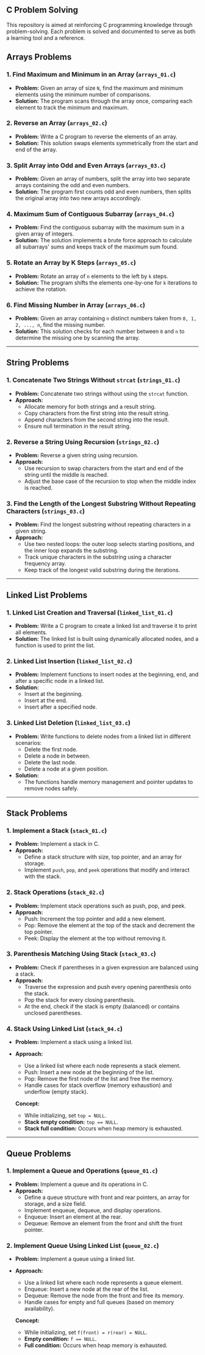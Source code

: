 ## C Problem Solving

This repository is aimed at reinforcing C programming knowledge through problem-solving. Each problem is solved and documented to serve as both a learning tool and a reference.

## Arrays Problems

### 1. Find Maximum and Minimum in an Array (`arrays_01.c`)
- **Problem:** Given an array of size `N`, find the maximum and minimum elements using the minimum number of comparisons.
- **Solution:** The program scans through the array once, comparing each element to track the minimum and maximum.

### 2. Reverse an Array (`arrays_02.c`)
- **Problem:** Write a C program to reverse the elements of an array.
- **Solution:** This solution swaps elements symmetrically from the start and end of the array.

### 3. Split Array into Odd and Even Arrays (`arrays_03.c`)
- **Problem:** Given an array of numbers, split the array into two separate arrays containing the odd and even numbers.
- **Solution:** The program first counts odd and even numbers, then splits the original array into two new arrays accordingly.

### 4. Maximum Sum of Contiguous Subarray (`arrays_04.c`)
- **Problem:** Find the contiguous subarray with the maximum sum in a given array of integers.
- **Solution:** The solution implements a brute force approach to calculate all subarrays' sums and keeps track of the maximum sum found.

### 5. Rotate an Array by K Steps (`arrays_05.c`)
- **Problem:** Rotate an array of `n` elements to the left by `k` steps.
- **Solution:** The program shifts the elements one-by-one for `k` iterations to achieve the rotation.

### 6. Find Missing Number in Array (`arrays_06.c`)
- **Problem:** Given an array containing `n` distinct numbers taken from `0, 1, 2, ..., n`, find the missing number.
- **Solution:** This solution checks for each number between `0` and `n` to determine the missing one by scanning the array.

---

## String Problems

### 1. Concatenate Two Strings Without `strcat` (`strings_01.c`)
- **Problem:** Concatenate two strings without using the `strcat` function.
- **Approach:** 
  - Allocate memory for both strings and a result string.
  - Copy characters from the first string into the result string.
  - Append characters from the second string into the result.
  - Ensure null termination in the result string.

### 2. Reverse a String Using Recursion (`strings_02.c`)
- **Problem:** Reverse a given string using recursion.
- **Approach:** 
  - Use recursion to swap characters from the start and end of the string until the middle is reached.
  - Adjust the base case of the recursion to stop when the middle index is reached.

### 3. Find the Length of the Longest Substring Without Repeating Characters (`strings_03.c`)
- **Problem:** Find the longest substring without repeating characters in a given string.
- **Approach:** 
  - Use two nested loops: the outer loop selects starting positions, and the inner loop expands the substring.
  - Track unique characters in the substring using a character frequency array.
  - Keep track of the longest valid substring during the iterations.

---

## Linked List Problems

### 1. Linked List Creation and Traversal (`linked_list_01.c`)
- **Problem:** Write a C program to create a linked list and traverse it to print all elements.
- **Solution:** The linked list is built using dynamically allocated nodes, and a function is used to print the list.

### 2. Linked List Insertion (`linked_list_02.c`)
- **Problem:** Implement functions to insert nodes at the beginning, end, and after a specific node in a linked list.
- **Solution:**
  - Insert at the beginning.
  - Insert at the end.
  - Insert after a specified node.

### 3. Linked List Deletion (`linked_list_03.c`)
- **Problem:** Write functions to delete nodes from a linked list in different scenarios:
  - Delete the first node.
  - Delete a node in between.
  - Delete the last node.
  - Delete a node at a given position.
- **Solution:**
  - The functions handle memory management and pointer updates to remove nodes safely.

---

## Stack Problems

### 1. Implement a Stack (`stack_01.c`)
- **Problem:** Implement a stack in C.
- **Approach:** 
  - Define a stack structure with size, top pointer, and an array for storage.
  - Implement `push`, `pop`, and `peek` operations that modify and interact with the stack.

### 2. Stack Operations (`stack_02.c`)
- **Problem:** Implement stack operations such as push, pop, and peek.
- **Approach:** 
  - Push: Increment the top pointer and add a new element.
  - Pop: Remove the element at the top of the stack and decrement the top pointer.
  - Peek: Display the element at the top without removing it.

### 3. Parenthesis Matching Using Stack (`stack_03.c`)
- **Problem:** Check if parentheses in a given expression are balanced using a stack.
- **Approach:** 
  - Traverse the expression and push every opening parenthesis onto the stack.
  - Pop the stack for every closing parenthesis.
  - At the end, check if the stack is empty (balanced) or contains unclosed parentheses.

### 4. Stack Using Linked List (`stack_04.c`)
- **Problem:** Implement a stack using a linked list.
- **Approach:** 
  - Use a linked list where each node represents a stack element.
  - Push: Insert a new node at the beginning of the list.
  - Pop: Remove the first node of the list and free the memory.
  - Handle cases for stack overflow (memory exhaustion) and underflow (empty stack).
  
  **Concept:** 
  - While initializing, set `top = NULL`.
  - **Stack empty condition:** `top == NULL`.
  - **Stack full condition:** Occurs when heap memory is exhausted.

---

## Queue Problems

### 1. Implement a Queue and Operations (`queue_01.c`)
- **Problem:** Implement a queue and its operations in C.
- **Approach:** 
  - Define a queue structure with front and rear pointers, an array for storage, and a size field.
  - Implement enqueue, dequeue, and display operations.
  - Enqueue: Insert an element at the rear.
  - Dequeue: Remove an element from the front and shift the front pointer.


### 2. Implement Queue Using Linked List (`queue_02.c`)
- **Problem:** Implement a queue using a linked list.
- **Approach:** 
  - Use a linked list where each node represents a queue element.
  - Enqueue: Insert a new node at the rear of the list.
  - Dequeue: Remove the node from the front and free its memory.
  - Handle cases for empty and full queues (based on memory availability).

  **Concept:** 
  - While initializing, set `f(front) = r(rear) = NULL`.
  - **Empty condition:** `f == NULL`.
  - **Full condition:** Occurs when heap memory is exhausted.